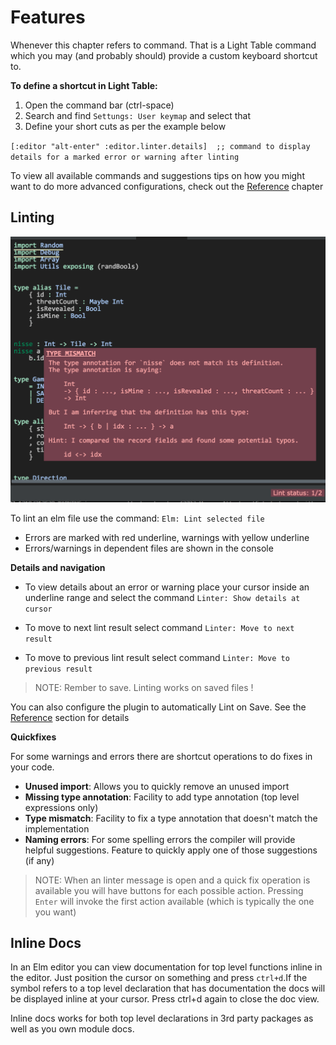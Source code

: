 # Features

Whenever this chapter refers to command. That is a Light Table command which you may \(and probably should\) provide a custom keyboard shortcut to.

**To define a shortcut in Light Table:**

1. Open the command bar \(ctrl-space\)
2. Search and find `Settungs: User keymap` and select that
3. Define your short cuts as per the example below

`[:editor "alt-enter" :editor.linter.details]  ;; command to display details for a marked error or warning after linting`

To view all available commands and suggestions tips on how you might want to do more advanced configurations, check out the [Reference](/reference.md) chapter

## Linting

![](/assets/lint.png)

To lint an elm file use the command: `Elm: Lint selected file`

* Errors are marked with red underline, warnings with yellow underline
* Errors\/warnings in dependent files are shown in the console

**Details and navigation**

* To view details about an error or warning place your cursor inside an underline range and select the command `Linter: Show details at cursor`

* To move to next lint result select command `Linter: Move to next result`

* To move to previous lint result select command `Linter: Move to previous result`

> NOTE: Rember to save. Linting works on saved files !

You can also configure the plugin to automatically Lint on Save. See the [Reference](/reference.md) section for details

**Quickfixes**

For some warnings and errors there are shortcut operations to do fixes in your code.

* **Unused import**: Allows you to quickly remove an unused import
* **Missing type annotation**:  Facility to add type annotation \(top level expressions only\)
* **Type mismatch**: Facility to fix a type annotation that doesn't match the implementation
* **Naming errors**: For some spelling errors the compiler will provide helpful suggestions. Feature to quickly apply one of those suggestions \(if any\)

> NOTE: When an linter message is open and a quick fix operation is available you will have buttons for each possible action. Pressing ```Enter``` will invoke the first action available \(which is typically the one you want\)



## Inline Docs

In an Elm editor you can view documentation for top level functions inline in the editor. Just position the cursor on something and press `ctrl+d`.If the symbol refers to a top level declaration that has documentation the docs will be displayed inline at your cursor. Press ctrl+d again to close the doc view.



Inline docs works for both top level declarations in 3rd party packages as well as you own module docs.  





